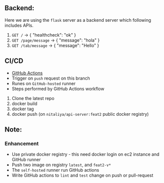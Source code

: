 ## Backend: 

Here we are using the `flask` server as a backend server which following includes APIs.

1. `GET /` -> { "healthcheck": "ok" }
2. `GET /page/message` -> { "message": "hola" }
3. `GET /tab/message` -> { "message": "Hello" }

## CI/CD

- [GitHub Actions](./.github)
- Trigger on `push` request on this branch
- Runes on `GitHub-hosted` runner
- Steps performed by GitHub Actions workflow
1. Clone the latest repo
2. docker build
3. docker tag
4. docker push (on `nitaliya/api-server:feat2` public docker registry)

## Note: 
### Enhancement
- Use private docker registry - this need docker login on ec2 instance and GitHub runner
- Push two image on registry `latest`, and `feat2-v*`
- The `self-hosted` runner run GitHub actions
- Write GitHub actions to `lint` and `test` change on push or pull-request
